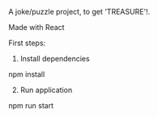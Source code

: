 A joke/puzzle project, to get 'TREASURE'!.

Made with React


First steps:

1. Install dependencies

npm install

2. Run application

npm run start
